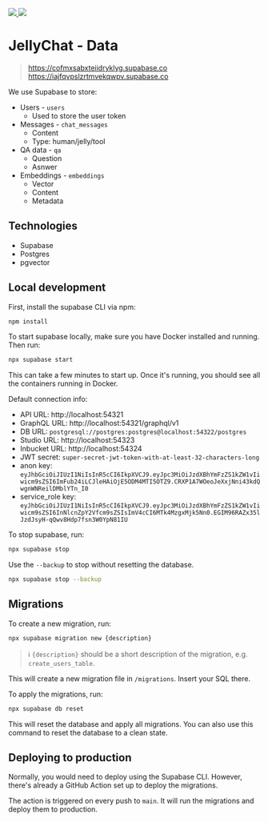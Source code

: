 <p>
  <a
    href="https://github.com/0ptim/JellyChat/actions/workflows/supabase_production.yml"
  >
    <img
      src="https://github.com/0ptim/JellyChat/actions/workflows/supabase_production.yml/badge.svg"
    />
  </a>
    <a
    href="https://github.com/0ptim/JellyChat/actions/workflows/supabase_staging.yml"
  >
    <img
      src="https://github.com/0ptim/JellyChat/actions/workflows/supabase_staging.yml/badge.svg"
    />
  </a>
</p>

# JellyChat - Data

> https://cofmxsabxteiidryklyg.supabase.co  
> https://iajfqvpslzrtmvekqwpv.supabase.co

We use Supabase to store:

- Users - `users`
  - Used to store the user token
- Messages - `chat_messages`
  - Content
  - Type: human/jelly/tool
- QA data - `qa`
  - Question
  - Asnwer
- Embeddings - `embeddings`
  - Vector
  - Content
  - Metadata

## Technologies

- Supabase
- Postgres
- pgvector

## Local development

First, install the supabase CLI via npm:

```bash
npm install
```

To start supabase locally, make sure you have Docker installed and running. Then run:

```bash
npx supabase start
```

This can take a few minutes to start up. Once it's running, you should see all the containers running in Docker.

Default connection info:

- API URL: http://localhost:54321
- GraphQL URL: http://localhost:54321/graphql/v1
- DB URL: `postgresql://postgres:postgres@localhost:54322/postgres`
- Studio URL: http://localhost:54323
- Inbucket URL: http://localhost:54324
- JWT secret: `super-secret-jwt-token-with-at-least-32-characters-long`
- anon key: `eyJhbGciOiJIUzI1NiIsInR5cCI6IkpXVCJ9.eyJpc3MiOiJzdXBhYmFzZS1kZW1vIiwicm9sZSI6ImFub24iLCJleHAiOjE5ODM4MTI5OTZ9.CRXP1A7WOeoJeXxjNni43kdQwgnWNReilDMblYTn_I0`
- service_role key: `eyJhbGciOiJIUzI1NiIsInR5cCI6IkpXVCJ9.eyJpc3MiOiJzdXBhYmFzZS1kZW1vIiwicm9sZSI6InNlcnZpY2Vfcm9sZSIsImV4cCI6MTk4MzgxMjk5Nn0.EGIM96RAZx35lJzdJsyH-qQwv8Hdp7fsn3W0YpN81IU`

To stop supabase, run:

```bash
npx supabase stop
```

Use the `--backup` to stop without resetting the database.

```bash
npx supabase stop --backup
```

## Migrations

To create a new migration, run:

```bash
npx supabase migration new {description}
```

> ℹ `{description}` should be a short description of the migration, e.g. `create_users_table`.

This will create a new migration file in `/migrations`. Insert your SQL there.

To apply the migrations, run:

```bash
npx supabase db reset
```

This will reset the database and apply all migrations. You can also use this command to reset the database to a clean state.

## Deploying to production

Normally, you would need to deploy using the Supabase CLI. However, there's already a GitHub Action set up to deploy the migrations.

The action is triggered on every push to `main`. It will run the migrations and deploy them to production.
